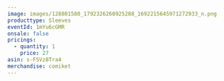 ```yaml
---
image: images/128801580_1792326260925288_1692215645971272933_n.png
producttype: Sleeves
eventId: 1mYu6cGMR
onsale: false
pricings:
  - quantity: 1
    price: 27
asin: s-FSVz8Tra4
merchandise: comiket
---
```

